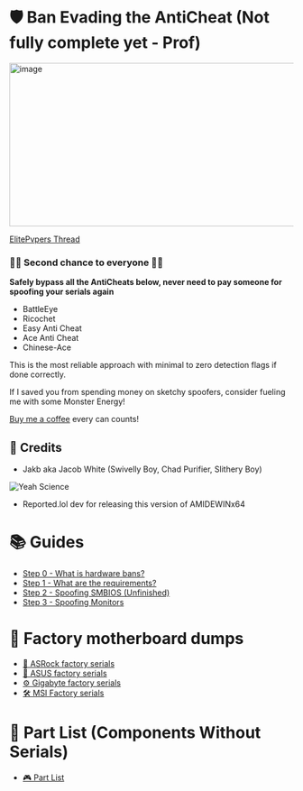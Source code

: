 # 🛡️ Ban Evading the AntiCheat (Not fully complete yet - Prof)
<img width="702" height="290" alt="image" src="https://github.com/user-attachments/assets/633d57fa-988d-45f8-b49e-6a7e4b754c88" />

[ElitePvpers Thread](https://www.elitepvpers.com/forum/rust/5310806-free-guide-manually-spoofing-serials.html)


### 💪💪 Second chance to everyone 💪💪

**Safely bypass all the AntiCheats below, never need to pay someone for spoofing your serials again**
- BattleEye
- Ricochet
- Easy Anti Cheat
- Ace Anti Cheat
- Chinese-Ace

This is the most reliable approach with minimal to zero detection flags if done correctly.

If I saved you from spending money on sketchy spoofers, consider fueling me with some Monster Energy!

[Buy me a coffee](https://buymeacoffee.com/goofynest) every can counts!

## 🙌 Credits
- Jakb aka Jacob White (Swivelly Boy, Chad Purifier, Slithery Boy)
  
![Yeah Science](https://media1.tenor.com/m/4QqcTvk3jsMAAAAd/yeahmrwhite-breakingbad.gif)

- Reported.lol dev for releasing this version of AMIDEWINx64

# 📚 Guides
- [Step 0 - What is hardware bans?](https://github.com/GoofyNest/HardwareSpoofing/blob/main/step-0.md)
- [Step 1 - What are the requirements?](https://github.com/GoofyNest/HardwareSpoofing/blob/main/step-1.md)
- [Step 2 - Spoofing SMBIOS (Unfinished)](https://github.com/GoofyNest/HardwareSpoofing/blob/main/step-2.md)
- [Step 3 - Spoofing Monitors](https://github.com/GoofyNest/HardwareSpoofing/blob/main/step-3.md)


# 🧾 Factory motherboard dumps
- [🧱 ASRock factory serials](https://github.com/GoofyNest/HardwareSpoofing/blob/main/Factory-ASRock.md)
- [🔧 ASUS factory serials](https://github.com/GoofyNest/HardwareSpoofing/blob/main/Factory-ASUS.md)
- [⚙️ Gigabyte factory serials](https://github.com/GoofyNest/HardwareSpoofing/blob/main/Factory-Gigabyte.md)
- [🛠️ MSI Factory serials](https://github.com/GoofyNest/HardwareSpoofing/blob/main/Factory-MSI.md)


# 🧩 Part List (Components Without Serials)
- [🎮 Part List](https://github.com/GoofyNest/HardwareSpoofing/blob/main/Part-List.md)
